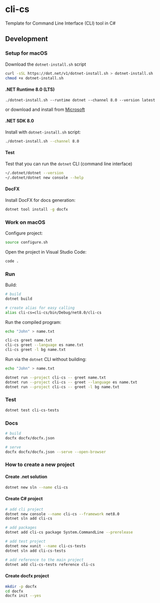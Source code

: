 # cli-cs
Template for Command Line Interface (CLI) tool in C# 

## Development

### Setup for macOS

Download the `dotnet-install.sh` script

```bash
curl -sSL https://dot.net/v1/dotnet-install.sh > dotnet-install.sh
chmod +x dotnet-install.sh
```

#### .NET Runtime 8.0 (LTS)

```
./dotnet-install.sh --runtime dotnet --channel 8.0 --version latest
```

or download and install from [Microsoft](https://dotnet.microsoft.com/en-us/download/dotnet/8.0)

#### .NET SDK 8.0

Install with `dotnet-install.sh` script:

```bash
./dotnet-install.sh --channel 8.0
```

#### Test

Test that you can run the `dotnet` CLI (command line interface)

```bash
~/.dotnet/dotnet --version
~/.dotnet/dotnet new console --help
```

#### DocFX

Install DocFX for docs generation:

```bash
dotnet tool install -g docfx
```

### Work on macOS

Configure project:

```bash
source configure.sh
```

Open the project in Visual Studio Code:

```bash
code .
```

###  Run

Build:

```bash
# build
dotnet build

# create alias for easy calling
alias cli-cs=cli-cs/bin/Debug/net8.0/cli-cs
```

Run the compiled program:

```bash
echo "John" > name.txt

cli-cs greet name.txt
cli-cs greet --language es name.txt
cli-cs greet -l bg name.txt
```

Run via the `dotnet` CLI without building:

```bash
echo "John" > name.txt

dotnet run --project cli-cs -- greet name.txt
dotnet run --project cli-cs -- greet --language es name.txt
dotnet run --project cli-cs -- greet -l bg name.txt
```

### Test

```bash
dotnet test cli-cs-tests
```

### Docs

```bash
# build
docfx docfx/docfx.json

# serve
docfx docfx/docfx.json --serve --open-browser
```

### How to create a new project

#### Create .net solution

```bash
dotnet new sln --name cli-cs
```

#### Create C# project

```bash
# add cli project
dotnet new console --name cli-cs --framework net8.0
dotnet sln add cli-cs

# add packages
dotnet add cli-cs package System.CommandLine --prerelease

# add test project
dotnet new xunit --name cli-cs-tests
dotnet sln add cli-cs-tests

# add reference to the main project
dotnet add cli-cs-tests reference cli-cs
```

#### Create docfx project

```bash
mkdir -p docfx 
cd docfx
docfx init --yes
```

